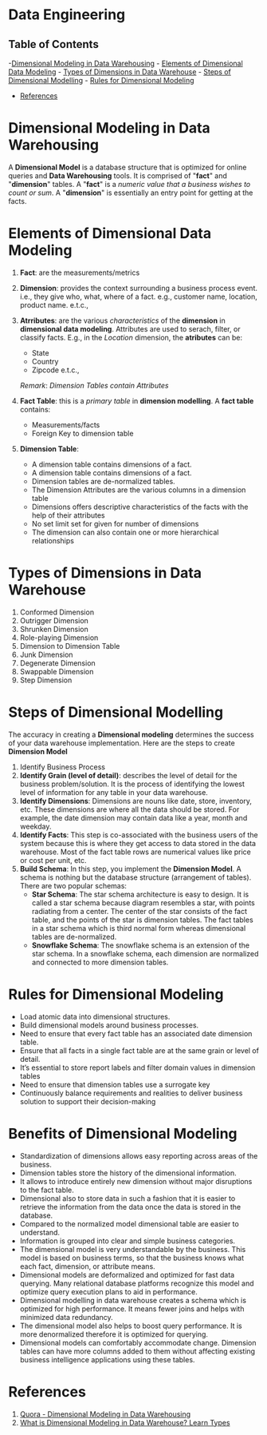 # Data Engineering

## Table of Contents
-[Dimensional Modeling in Data Warehousing](#Dimensional-Modeling-in-Data-Warehousing)
    - [Elements of Dimensional Data Modeling](#Elements-of-Dimensional-Data-Modeling)
    - [Types of Dimensions in Data Warehouse](#Types-of-Dimensions-in-Data-Warehouse)
    - [Steps of Dimensional Modelling](#Steps-of-Dimensional-Modelling)
    - [Rules for Dimensional Modeling](#Rules-for-Dimensional-Modeling)

- [References](#References)

# Dimensional Modeling in Data Warehousing
A __Dimensional Model__ is a database structure that is optimized for online queries and __Data Warehousing__ tools. It is comprised of "__fact__" and "__dimension__" tables. A "__fact__" is a _numeric value that a business wishes to count or sum_. A "__dimension__" is essentially an entry point for getting at the facts.

# Elements of Dimensional Data Modeling
1. __Fact__: are the measurements/metrics
2. __Dimension__: provides the context surrounding a business process event. i.e., they give who, what, where of a fact. e.g., customer name, location, product name. e.t.c.,
3. __Atrributes__: are the various _characteristics_ of the __dimension__ in __dimensional data modeling__. Attributes are used to serach, filter, or classify facts. E.g., in the _Location_ dimension, the __atributes__ can be:
    * State
    * Country
    * Zipcode e.t.c.,

    _Remark_: _Dimension Tables contain Attributes_

4. __Fact Table__: this is a _primary table_ in __dimension modelling__. A __fact table__ contains: 
    * Measurements/facts
    * Foreign Key to dimension table

5. __Dimension Table__: 
    * A dimension table contains dimensions of a fact.
    * A dimension table contains dimensions of a fact.
    * Dimension tables are de-normalized tables.
    * The Dimension Attributes are the various columns in a dimension table
    * Dimensions offers descriptive characteristics of the facts with the help of their attributes
    * No set limit set for given for number of dimensions
    * The dimension can also contain one or more hierarchical relationships

# Types of Dimensions in Data Warehouse
1. Conformed Dimension
2. Outrigger Dimension
3. Shrunken Dimension
4. Role-playing Dimension
5. Dimension to Dimension Table
6. Junk Dimension
7. Degenerate Dimension
8. Swappable Dimension
9. Step Dimension

# Steps of Dimensional Modelling
The accuracy in creating a __Dimensional modeling__ determines the success of your data warehouse implementation. Here are the steps to create __Dimension Model__
1. Identify Business Process
2. __Identify Grain (level of detail)__: describes the level of detail for the business problem/solution.  It is the process of identifying the lowest level of information for any table in your data warehouse.
3. __Identify Dimensions__: Dimensions are nouns like date, store, inventory, etc. These dimensions are where all the data should be stored. For example, the date dimension may contain data like a year, month and weekday. 
4. __Identify Facts__: This step is co-associated with the business users of the system because this is where they get access to data stored in the data warehouse. Most of the fact table rows are numerical values like price or cost per unit, etc.
5. __Build Schema__: In this step, you implement the __Dimension Model__. A schema is nothing but the database structure (arrangement of tables). There are two popular schemas:
    * __Star Schema__: The star schema architecture is easy to design. It is called a star schema because diagram resembles a star, with points radiating from a center. The center of the star consists of the fact table, and the points of the star is dimension tables. The fact tables in a star schema which is third normal form whereas dimensional tables are de-normalized.
    * __Snowflake Schema__: The snowflake schema is an extension of the star schema. In a snowflake schema, each dimension are normalized and connected to more dimension tables.

# Rules for Dimensional Modeling
* Load atomic data into dimensional structures.
* Build dimensional models around business processes.
* Need to ensure that every fact table has an associated date dimension table.
* Ensure that all facts in a single fact table are at the same grain or level of detail.
* It’s essential to store report labels and filter domain values in dimension tables
* Need to ensure that dimension tables use a surrogate key
* Continuously balance requirements and realities to deliver business solution to support their decision-making


# Benefits of Dimensional Modeling
* Standardization of dimensions allows easy reporting across areas of the business.
* Dimension tables store the history of the dimensional information.
* It allows to introduce entirely new dimension without major disruptions to the fact table.
* Dimensional also to store data in such a fashion that it is easier to retrieve the information from the data once the data is stored in the database.
* Compared to the normalized model dimensional table are easier to understand.
* Information is grouped into clear and simple business categories.
* The dimensional model is very understandable by the business. This model is based on business terms, so that the business knows what each fact, dimension, or attribute means.
* Dimensional models are deformalized and optimized for fast data querying. Many relational database platforms recognize this model and optimize query execution plans to aid in performance.
* Dimensional modelling in data warehouse creates a schema which is optimized for high performance. It means fewer joins and helps with minimized data redundancy.
* The dimensional model also helps to boost query performance. It is more denormalized therefore it is optimized for querying.
* Dimensional models can comfortably accommodate change. Dimension tables can have more columns added to them without affecting existing business intelligence applications using these tables.










# References
1. [Quora - Dimensional Modeling in Data Warehousing](https://www.quora.com/What-is-dimension-modeling-in-data-warehousing)
2. [What is Dimensional Modeling in Data Warehouse? Learn Types](https://www.guru99.com/dimensional-model-data-warehouse.html)